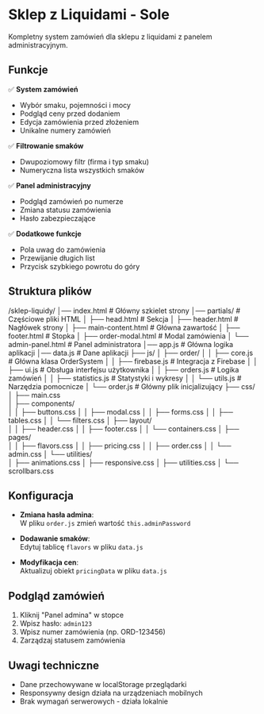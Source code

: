 # Sklep z Liquidami - Sole

Kompletny system zamówień dla sklepu z liquidami z panelem administracyjnym.

## Funkcje

✅ **System zamówień**  
- Wybór smaku, pojemności i mocy  
- Podgląd ceny przed dodaniem  
- Edycja zamówienia przed złożeniem  
- Unikalne numery zamówień  

✅ **Filtrowanie smaków**  
- Dwupoziomowy filtr (firma i typ smaku)  
- Numeryczna lista wszystkich smaków  

✅ **Panel administracyjny**  
- Podgląd zamówień po numerze  
- Zmiana statusu zamówienia  
- Hasło zabezpieczające  

✅ **Dodatkowe funkcje**  
- Pola uwag do zamówienia  
- Przewijanie długich list  
- Przycisk szybkiego powrotu do góry  

## Struktura plików

/sklep-liquidy/
│── index.html                  # Główny szkielet strony
│── partials/                   # Częściowe pliki HTML
│   ├── head.html               # Sekcja <head>
│   ├── header.html             # Nagłówek strony
│   ├── main-content.html       # Główna zawartość
│   ├── footer.html             # Stopka
│   ├── order-modal.html        # Modal zamówienia
│   └── admin-panel.html        # Panel administratora
│── app.js                      # Główna logika aplikacji
│── data.js                     # Dane aplikacji
├── js/
│   ├── order/
│   │   ├── core.js             # Główna klasa OrderSystem
│   │   ├── firebase.js         # Integracja z Firebase
│   │   ├── ui.js               # Obsługa interfejsu użytkownika
│   │   ├── orders.js           # Logika zamówień
│   │   ├── statistics.js       # Statystyki i wykresy
│   │   └── utils.js            # Narzędzia pomocnicze
│   └── order.js                # Główny plik inicjalizujący
├── css/
│   ├── main.css            
│   ├── components/         
│   │   ├── buttons.css
│   │   ├── modal.css
│   │   ├── forms.css
│   │   ├── tables.css
│   │   └── filters.css
│   ├── layout/             
│   │   ├── header.css
│   │   ├── footer.css
│   │   └── containers.css
│   ├── pages/              
│   │   ├── flavors.css
│   │   ├── pricing.css
│   │   ├── order.css
│   │   └── admin.css
│   └── utilities/          
│       ├── animations.css
│       ├── responsive.css
│       ├── utilities.css
│       └── scrollbars.css

## Konfiguracja

- **Zmiana hasła admina**:  
  W pliku `order.js` zmień wartość `this.adminPassword`

- **Dodawanie smaków**:  
  Edytuj tablicę `flavors` w pliku `data.js`

- **Modyfikacja cen**:  
  Aktualizuj obiekt `pricingData` w pliku `data.js`

## Podgląd zamówień

1. Kliknij "Panel admina" w stopce
2. Wpisz hasło: `admin123`
3. Wpisz numer zamówienia (np. ORD-123456)
4. Zarządzaj statusem zamówienia

## Uwagi techniczne

- Dane przechowywane w localStorage przeglądarki
- Responsywny design działa na urządzeniach mobilnych
- Brak wymagań serwerowych - działa lokalnie
